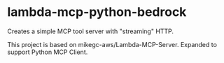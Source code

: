 # lambda-mcp-python-bedrock
Creates a simple MCP tool server with "streaming" HTTP.

This project is based on mikegc-aws/Lambda-MCP-Server. Expanded to support Python MCP Client.
